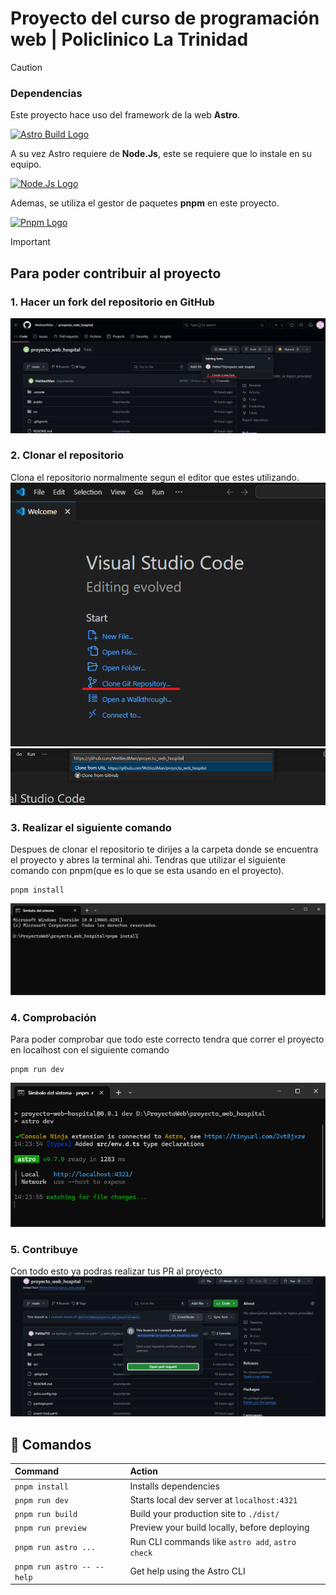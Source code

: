 # Proyecto del curso de programación web | Policlinico La Trinidad

>[!CAUTION]
>### Dependencias
>Este proyecto hace uso del framework de la web **Astro**.
>
>[![Astro Build Logo](https://astro.build/assets/press/astro-logo-light-gradient.svg)](https://astro.build/)
>
>A su vez Astro requiere de **Node.Js**, este se requiere que lo instale en su equipo.
>
>[![Node.Js Logo](https://upload.wikimedia.org/wikipedia/commons/d/d9/Node.js_logo.svg)](https://nodejs.org/en)
>
>Ademas, se utiliza el gestor de paquetes **pnpm** en este proyecto.
>
>[![Pnpm Logo](https://pnpm.io/img/pnpm-no-name-with-frame.svg)](https://pnpm.io/)

> [!IMPORTANT]
>## Para poder contribuir al proyecto
>### 1. Hacer un fork del repositorio en GitHub
>![Fork Repositorio](/public/Screenshots/ForkGitHub.png)
>### 2. Clonar el repositorio
>Clona el repositorio normalmente segun el editor que estes utilizando.
>![Clonar Repositorio](/public/Screenshots/cloneGitHub.png)
>![Clonar repositorio Link](/public/Screenshots/cloneGitHubLink.png)
>### 3. Realizar el siguiente comando
>Despues de clonar el repositorio te dirijes a la carpeta donde se encuentra el proyecto y abres la terminal ahi.
>Tendras que utilizar el siguiente comando con pnpm(que es lo que se esta usando en el proyecto).
> ```
> pnpm install
> ```
>![Comando pnpm install](/public/Screenshots/pnpmInstall.png)
>### 4. Comprobación
>Para poder comprobar que todo este correcto tendra que correr el proyecto en localhost con el siguiente comando
> ```
> pnpm run dev
> ```
>![Comando pnpm run dev](/public/Screenshots/pnpmRunDev.png)
>### 5. Contribuye
>Con todo esto ya podras realizar tus PR al proyecto
>![PR al pryecto](/public/Screenshots/prGitHub.png)

<!-- ## 🚀 Project Structure

Inside of your Astro project, you'll see the following folders and files:

```text
/
├── public/
│   └── favicon.svg
├── src/
│   ├── components/
│   │   └── Card.astro
│   ├── layouts/
│   │   └── Layout.astro
│   └── pages/
│       └── index.astro
└── package.json
``` -->

## 🧞 Comandos

| Command                    | Action                                           |
| :------------------------- | :----------------------------------------------- |
| `pnpm install`             | Installs dependencies                            |
| `pnpm run dev`             | Starts local dev server at `localhost:4321`      |
| `pnpm run build`           | Build your production site to `./dist/`          |
| `pnpm run preview`         | Preview your build locally, before deploying     |
| `pnpm run astro ...`       | Run CLI commands like `astro add`, `astro check` |
| `pnpm run astro -- --help` | Get help using the Astro CLI                     |
